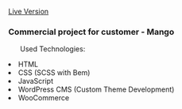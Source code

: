 <a href="https://mangoclub.pl/">Live Version</a>
<h3>Commercial project for customer - Mango</h3>

<ul>Used Technologies:</ul>

<li>HTML</li>
<li>CSS (SCSS with Bem)</li>
<li>JavaScript</li>
<li>WordPress CMS (Custom Theme Development)</li>
<li>WooCommerce</li>